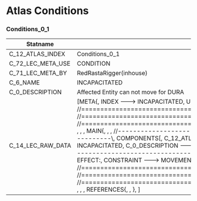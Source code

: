 

# Atlas Conditions





### Conditions_0_1
| Statname | Value | 
|  --  |  --  | 
| C_12_ATLAS_INDEX | Conditions_0_1 | 
| C_72_LEC_META_USE | CONDITION | 
| C_71_LEC_META_BY | RedRastaRigger(inhouse) | 
| C_6_NAME | INCAPACITATED | 
| C_0_DESCRIPTION | Affected Entity can not move for DURA | 
| C_14_LEC_RAW_DATA | [META{,   INDEX ---> INCAPACITATED,   USE ---> CONDITION,   BY ---> RedRastaRigger(inhouse), }, , , , //==============================================================================\\, //==============================================================================\\, //==============================================================================\\, , , , MAIN{, , , //------------------------------------------------------------------------------\\,   COMPONENTS[,     C_12_ATLAS_INDEX ---> Conditions_0_1,     C_6_NAME ---> INCAPACITATED,     C_0_DESCRIPTION ---> Affected Entity can not move for DURA, ], , , //------------------------------------------------------------------------------\\,   CONDITION[,     EFFECT:,       CONSTRAINT ---> MOVEMENT,   ], }, , , //==============================================================================\\, //==============================================================================\\, //==============================================================================\\, , , , REFERENCES{, , }, ] | 

